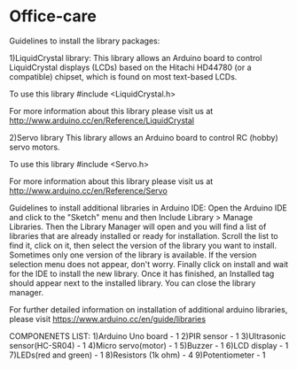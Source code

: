 # Office-care
Guidelines to install the library packages:

1)LiquidCrystal library:
This library allows an Arduino board to control LiquidCrystal displays (LCDs) based on the Hitachi HD44780 (or a compatible) chipset, which is found on most text-based LCDs.

To use this library
#include <LiquidCrystal.h>

For more information about this library please visit us at http://www.arduino.cc/en/Reference/LiquidCrystal

2)Servo library
This library allows an Arduino board to control RC (hobby) servo motors.

To use this library
#include <Servo.h>

For more information about this library please visit us at http://www.arduino.cc/en/Reference/Servo

Guidelines to install additional libraries in Arduino IDE:
Open the  Arduino IDE and click to the "Sketch" menu and then Include Library > Manage Libraries.
Then the Library Manager will open and you will find a list of libraries that are already installed or ready for installation.
 Scroll the list to find it, click on it, then select the version of the library you want to install. 
Sometimes only one version of the library is available. If the version selection menu does not appear, don't worry.
Finally click on install and wait for the IDE to install the new library. Once it has finished, an Installed tag should appear next to the installed library.
 You can close the library manager.


For further detailed information on installation of additional arduino libraries, please visit https://www.arduino.cc/en/guide/libraries

COMPONENETS LIST:
1)Arduino Uno board            - 1
2)PIR sensor                   - 1
3)Ultrasonic sensor(HC-SR04)   - 1
4)Micro servo(motor)           - 1
5)Buzzer                       - 1
6)LCD display                  - 1
7)LEDs(red and green)          - 1
8)Resistors (1k ohm)           - 4
9)Potentiometer                - 1

